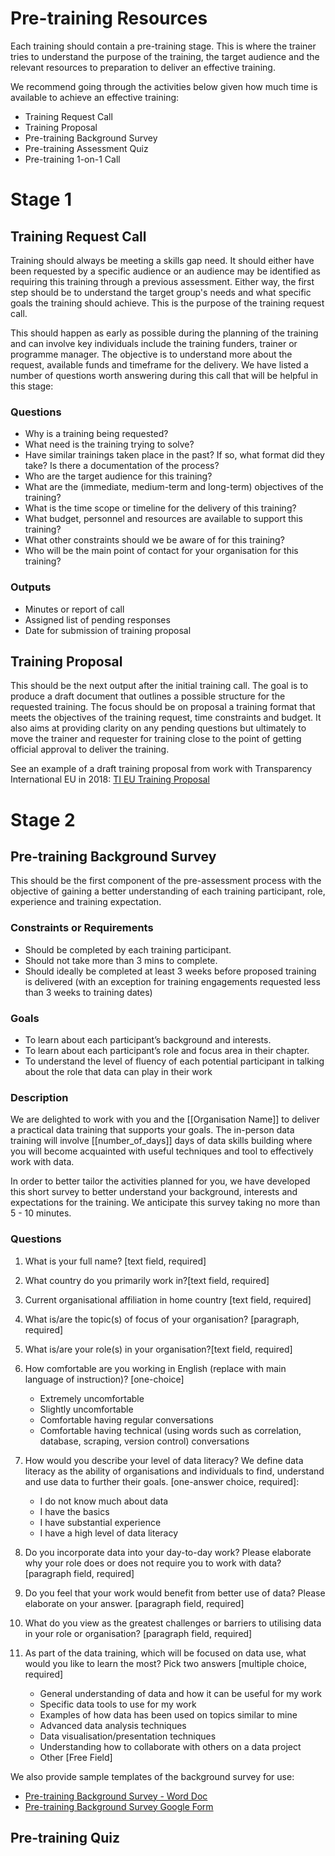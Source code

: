 # Pre-training Resources
Each training should contain a pre-training stage. This is where the trainer tries to understand the purpose of the training, the target audience and the relevant resources to preparation to deliver an effective training.

We recommend going through the activities below given how much time is available to achieve an effective training:
+ Training Request Call
+ Training Proposal
+ Pre-training Background Survey
+ Pre-training Assessment Quiz
+ Pre-training 1-on-1 Call

# Stage 1
## Training Request Call
Training should always be meeting a skills gap need. It should either have been requested by a specific audience or an audience may be identified as requiring this training through a previous assessment. Either way, the first step should be to understand the target group's needs and what specific goals the training should achieve. This is the purpose of the training request call.

This should happen as early as possible during the planning of the training and can involve key individuals include the training funders, trainer or programme manager. The objective is to understand more about the request, available funds and timeframe for the delivery.  We have listed a number of questions worth answering during this call that will be helpful in this stage:

### Questions
+ Why is a training being requested?
+ What need is the training trying to solve?
+ Have similar trainings taken place in the past? If so, what format did they take? Is there a documentation of the process?
+ Who are the target audience for this training?
+ What are the (immediate, medium-term and long-term) objectives of the training?
+ What is the time scope or timeline for the delivery of this training?
+ What budget, personnel and resources are available to support this training?
+ What other constraints should we be aware of for this training?
+ Who will be the main point of contact for your organisation for this training?

### Outputs
+ Minutes or report of call
+ Assigned list of pending responses
+ Date for submission of training proposal

## Training Proposal
This should be the next output after the initial training call. The goal is to produce a draft document that outlines a possible structure for the requested training. The focus should be on proposal a training format that meets the objectives of the training request, time constraints and budget. It also aims at providing clarity on any pending questions but ultimately to move the trainer and requester for training close to the point of getting official approval to deliver the training.

See an example of a draft training proposal from work with Transparency International EU in 2018: [TI EU Training Proposal](./ti_training_proposal_sample.pdf)


# Stage 2

## Pre-training Background Survey

This should be the first component of the pre-assessment process with the objective of gaining a better understanding of each training participant, role, experience and training expectation. 

### Constraints or Requirements
+ Should be completed by each training participant.
+ Should not take more than 3 mins to complete.
+ Should ideally be completed at least 3 weeks before proposed training is delivered (with an exception for training engagements requested less than 3 weeks to training dates)


### Goals 
+ To learn about each participant’s background and interests.
+ To learn about each participant’s role and focus area in their chapter.
+ To understand the level of fluency of each potential participant in talking about the role that data can play in their work

### Description
We are delighted to work with you and the [[Organisation Name]] to deliver a practical data training that supports your goals. The in-person data training will involve [[number_of_days]] days of data skills building where you will become acquainted with useful techniques and tool to effectively work with data. 

In order to better tailor the activities planned for you, we have developed this short survey to better understand your background, interests and expectations for the training. We anticipate this survey taking no more than 5 - 10 minutes.

### Questions
1. What is your full name? [text field, required]

2. What country do you primarily work in?[text field, required]

3. Current organisational affiliation in home country [text field, required]

4. What is/are the topic(s) of focus of your organisation? [paragraph, required]

5.  What is/are your role(s) in your organisation?[text field, required]

6. How comfortable are you working in English (replace with main language of instruction)? [one-choice]
    + Extremely uncomfortable
    + Slightly uncomfortable
    + Comfortable having regular conversations
    + Comfortable having technical (using words such as correlation, database, scraping, version control) conversations

7. How would you describe your level of data literacy? We define data literacy as the ability of organisations and individuals  to find, understand and use data to further their goals. [one-answer choice, required]:
    + I do not know much about data
    + I have the basics
    + I have substantial experience
    + I have a high level of data literacy

8. Do you incorporate data into your day-to-day work? Please elaborate why your role does or does not require you to work with data? [paragraph field, required]

9. Do you feel that your work would benefit from better use of data? Please elaborate on your answer. [paragraph field, required]

10. What do you view as the greatest challenges or barriers to utilising data in your role or organisation? [paragraph field, required]

10. As part of the data training, which will be focused on data use, what would you like to learn the most? Pick two answers [multiple choice, required]
    + General understanding of data and how it can be useful for my work
    + Specific data tools to use for my work
    + Examples of how data has been used on topics similar to mine
    + Advanced data analysis techniques
    + Data visualisation/presentation techniques
    + Understanding how to collaborate with others on a data project
    + Other [Free Field]

We also provide sample templates of the background survey for use: 
+ [Pre-training Background Survey - Word Doc](./pre_training_background_survey.docx)
+ [Pre-training Background Survey Google Form](https://goo.gl/forms/q3ZVwFUbifB7LBD33)

## Pre-training Quiz